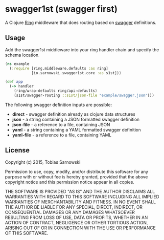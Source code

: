 # swagger1st (swagger first)

A Clojure [Ring](https://github.com/ring-clojure/ring) middleware that does routing based on
[swagger](http://swagger.io/) definitions.

## Usage

Add the swagger1st middleware into your ring handler chain and specify the schema location.

```clojure
(ns example
  (:require [ring.middleware.defaults :as ring]
            [io.sarnowski.swagger1st.core :as s1st]))

(def app
  (-> handler
    (ring/wrap-defaults ring/api-defaults)
    (s1st/swagger-routing ::s1st/json-file "example/swagger.json")))
```

The following swagger definition inputs are possible:

* **direct** - swagger definition already as clojure data structures
* **json** - a string containing a JSON formatted swagger definition
* **json-file** - a reference to a file, containing JSON
* **yaml** - a string containing a YAML formatted swagger definition
* **yaml-file** - a reference to a file, containing YAML

## License

Copyright (c) 2015, Tobias Sarnowski

Permission to use, copy, modify, and/or distribute this software for any purpose with or without fee is hereby granted,
provided that the above copyright notice and this permission notice appear in all copies.

THE SOFTWARE IS PROVIDED "AS IS" AND THE AUTHOR DISCLAIMS ALL WARRANTIES WITH REGARD TO THIS SOFTWARE INCLUDING ALL
IMPLIED WARRANTIES OF MERCHANTABILITY AND FITNESS. IN NO EVENT SHALL THE AUTHOR BE LIABLE FOR ANY SPECIAL, DIRECT,
INDIRECT, OR CONSEQUENTIAL DAMAGES OR ANY DAMAGES WHATSOEVER RESULTING FROM LOSS OF USE, DATA OR PROFITS, WHETHER IN AN
ACTION OF CONTRACT, NEGLIGENCE OR OTHER TORTIOUS ACTION, ARISING OUT OF OR IN CONNECTION WITH THE USE OR PERFORMANCE OF
THIS SOFTWARE.
